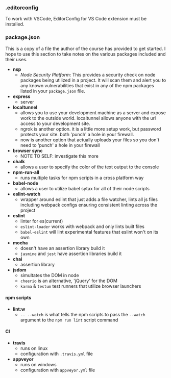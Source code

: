 ### **.editorconfig**

To work with VSCode, EditorConfig for VS Code extension must be installed.

### **package.json**

This is a copy of a file the author of the course has provided to get started. I hope to use this section to take notes on the various packages included and their uses.

- **nsp**
  - *Node Security Platform*: This provides a security check on node packages being utilized in a project. It will scan them and alert you to any known vulnerabilities that exist in any of the npm packages listed in your `package.json` file.
- **express**
  - server
- **localtunnel**
  - allows you to use your development machine as a server and expose work to the outside world. localtunnel allows anyone with the url access to your development site.
  - ngrok is another option. it is a little more setup work, but password protects your site.  both 'punch' a hole in your firewall.
  - now is another option that actually uploads your files so you don't need to 'punch' a hole in your firewall
- **browser sync**
  - NOTE TO SELF: investigate this more
- **chalk**
  - allows a user to specify the color of the text output to the console
- **npm-run-all**
  - runs multiple tasks for npm scripts in a cross platform way
- **babel-node**
  - allows a user to utilize babel sytax for all of their node scripts
- **eslint-watch**
  - wrapper around eslint that just adds a file watcher, lints all js files including webpack configs ensuring consistent linting across the project
- **eslint**
  - linter for es(current)
  - `eslint-loader` works with webpack and only lints built files
  - `babel-eslint` will lint experimental features that eslint won't on its own
- **mocha**
  - doesn't have an assertion library build it
  - `jasmine` and `jest` have assertion libraries build it
- **chai**
  - assertion library
- **jsdom**
  - simultates the DOM in node
  - `cheerio` is an alternative, 'jQuery' for the DOM
  - `karma` & `testum` test runners that utilize browser launchers

#### npm scripts
- **lint:w**
  - `-- --watch` is what tells the npm scripts to pass the `--watch` argument to the `npm run lint` script command

#### CI
- **travis**
  - runs on linux
  - configuration with `.travis.yml` file
- **appveyor**
  - runs on windows
  - configuration with `appveyor.yml` file
